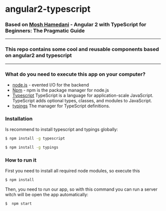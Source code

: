 # angular2-typescript
### Based on [Mosh Hamedani]  - Angular 2 with TypeScript for Beginners: The Pragmatic Guide 
___

### This repo contains some cool and reusable components based on angular2 and typescript
___ 
### What do you need to execute this app on your computer?

* [node.js] - evented I/O for the backend
* [Npm] - npm is the package manager for  node.js
* [Typescript] TypeScript is a language for application-scale JavaScript. TypeScript adds optional types, classes, and modules to JavaScript. 
 * [typings] The manager for TypeScript definitions.
### Installation

Is recommend to install typescript and typings globally: 
```sh
$ npm install -g typescript
```
```sh
$ npm install -g typings
```
### How to run it

First you need to install all required node modules, so execute this

```sh
$ npm install
```
Then, you need to run our app, so with this command you can run a server witch will be open the app automatically:

```sh
$  npm start
```

 

   [Typescript]: <https://www.npmjs.com/package/typescript/>
   [node.js]: <http://nodejs.org>
   [typings]: <https://www.npmjs.com/package/typings>
   [Npm]: <https://www.npmjs.com/>
   [Mosh Hamedani]: <http://www.programmingwithmosh.com/>
